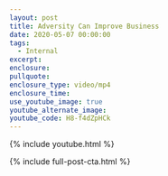 ```yaml
---
layout: post
title: Adversity Can Improve Business
date: 2020-05-07 00:00:00
tags:
  - Internal
excerpt:
enclosure:
pullquote:
enclosure_type: video/mp4
enclosure_time:
use_youtube_image: true
youtube_alternate_image:
youtube_code: H8-f4dZpHCk
---
```


{% include youtube.html %}

{% include full-post-cta.html %}